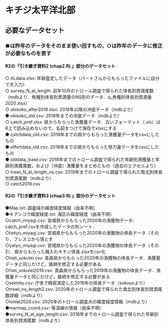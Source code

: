# キチジ太平洋北部
## 必要なデータセット
### ●は昨年のデータをそのまま使い回すもの，○は昨年のデータに修正が必要なものを表す
####  R2の『引き継ぎ資料2 (chap2.R) 』部分のデータセット
○ ALdata.xlsx: 年齢査定したデータ（パートさんからもらったファイルに自分で手入力）  
○ survey_N_at_length: 前年10月のトロール調査で得られた体長別資源尾数（mdbより．魚種別体長別資源量のNS別のデータ．q_魚種別体長別資源量2020.xlsx）  
○ okisoko_after2019.xlsx: 2019年以降の沖底データ（mdbより）    
● okisoko_old.csv: 2018年までの沖底データ（mdbより）    
○ catch_pref.xlsx: 県からもらった漁獲量データ．古いフォーマット（.xls）はR上で読み込めないので，名前をつけて保存でxlsxにする  
● catchdata_old.csv: 2018年までの県からもらった漁獲量データをcsvにしたもの  
● effortdata_old.csv: 2018年までの県からもらった努力量データをcsvにしたもの  
● olddata_trawl.csv: 2018年までのトロール調査で得られた年齢別漁獲量と年齢別漁獲尾数，および（沖底）漁獲量をまとめたもの（過去のエクセルより）  
○ trawl_N_at_length_ns.csv: 2019年までのトロール調査で得られた南北別体長別資源尾数（mdbより）  
○ catch2019.csv  

#### R2の『引き継ぎ資料3 (chap3.R) 』部分のデータセット
●Map.txt: 調査域の緯度経度情報（由来不明）  
●キアンコウ緯度経度.txt: 海区の緯度経度（由来不明）  
○catch_miyagi.csv: 宮城県からもらった2020年の漁獲物データ．catch_pref.csvを作成したデータの別シート．    
○taityo_miyagi.csv: 宮城県からもらった2020年の漁獲物の体長データ（その1）．フレスコから落とす  
○yatyo_miyagi.csv: 宮城県からもらった2020年の漁獲物の体長データ（その2）．県からもらった箱入れキチジ体長.xlsxをcsv化  
○hati_sokutei.csv: 青森県からもらった2020年の漁獲物の体長データ．漁獲量データと同じだけど，銘柄を修正する必要がある  
○hati_sokutei2019.csv: 青森県からもらった2019年の漁獲物の体長データ．漁獲量データと同じだけど，銘柄を修正する必要がある  
○seimitu.csv: 庁舎で精密測定した2019年の体長データ（sokouoより）  
○trawl_ns_length2.csv: 2020年のトロール調査で得られた南北別体長別資源尾数詳細（mdbより）  
○lonlat2020.csv: 2020年のトロール調査点の緯度経度情報（mdbより）  
●marmap_coord.csv: 等深線の情報（由来不明）  
●survey_N_at_age_length.csv: 2018年までのトロール調査で得られた年齢別体長別資源尾数（mdbより） 

